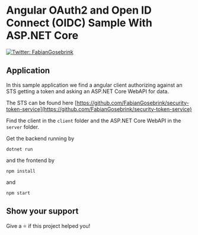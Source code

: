 # Angular OAuth2 and Open ID Connect (OIDC) Sample With ASP.NET Core

<p>
  <a href="https://twitter.com/FabianGosebrink">
    <img alt="Twitter: FabianGosebrink" src="https://img.shields.io/twitter/follow/FabianGosebrink.svg?style=social" target="_blank" />
  </a>
</p>

## Application

In this sample application we find a angular client authorizing against an STS getting a token and asking an ASP.NET Core WebAPI for data.

The STS can be found here [https://github.com/FabianGosebrink/security-token-service](https://github.com/FabianGosebrink/security-token-service)

Find the client in the `client` folder and the ASP.NET Core WebAPI in the `server` folder.

Get the backend running by

```
dotnet run
```

and the frontend by

```
npm install
```

and

```
npm start
```

## Show your support

Give a ⭐️ if this project helped you!
